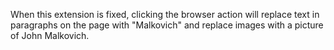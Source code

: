When this extension is fixed, clicking the browser action will replace text in paragraphs on the page with "Malkovich" and replace images with a picture of John Malkovich.
